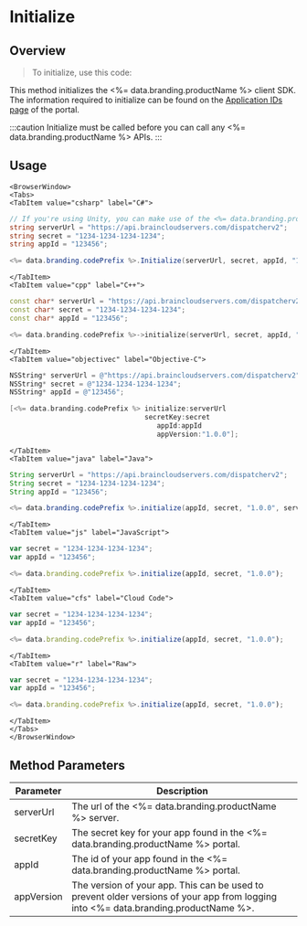 # Initialize
## Overview
> To initialize, use this code:











This method initializes the <%= data.branding.productName %> client SDK.  The information required to initialize can be found on the [Application IDs page](https://portal.braincloudservers.com/admin/dashboard#/development/core-settings-information) of the portal.

:::caution
Initialize must be called before you can call any <%= data.branding.productName %> APIs.
:::

## Usage

```mdx-code-block
<BrowserWindow>
<Tabs>
<TabItem value="csharp" label="C#">
```

```csharp
// If you're using Unity, you can make use of the <%= data.branding.productName %>Settings toolbar
string serverUrl = "https://api.braincloudservers.com/dispatcherv2";
string secret = "1234-1234-1234-1234";
string appId = "123456";

<%= data.branding.codePrefix %>.Initialize(serverUrl, secret, appId, "1.0.0");
```

```mdx-code-block
</TabItem>
<TabItem value="cpp" label="C++">
```

```cpp
const char* serverUrl = "https://api.braincloudservers.com/dispatcherv2";
const char* secret = "1234-1234-1234-1234";
const char* appId = "123456";

<%= data.branding.codePrefix %>->initialize(serverUrl, secret, appId, "1.0.0");
```

```mdx-code-block
</TabItem>
<TabItem value="objectivec" label="Objective-C">
```

```objectivec
NSString* serverUrl = @"https://api.braincloudservers.com/dispatcherv2";
NSString* secret = @"1234-1234-1234-1234";
NSString* appId = @"123456";

[<%= data.branding.codePrefix %> initialize:serverUrl
                                 secretKey:secret
                                    appId:appId
                                    appVersion:"1.0.0"];
```

```mdx-code-block
</TabItem>
<TabItem value="java" label="Java">
```

```java
String serverUrl = "https://api.braincloudservers.com/dispatcherv2";
String secret = "1234-1234-1234-1234";
String appId = "123456";

<%= data.branding.codePrefix %>.initialize(appId, secret, "1.0.0", serverUrl);
```

```mdx-code-block
</TabItem>
<TabItem value="js" label="JavaScript">
```

```javascript
var secret = "1234-1234-1234-1234";
var appId = "123456";

<%= data.branding.codePrefix %>.initialize(appId, secret, "1.0.0");
```

```mdx-code-block
</TabItem>
<TabItem value="cfs" label="Cloud Code">
```

```javascript
var secret = "1234-1234-1234-1234";
var appId = "123456";

<%= data.branding.codePrefix %>.initialize(appId, secret, "1.0.0");
```

```mdx-code-block
</TabItem>
<TabItem value="r" label="Raw">
```

```javascript
var secret = "1234-1234-1234-1234";
var appId = "123456";

<%= data.branding.codePrefix %>.initialize(appId, secret, "1.0.0");
```

```mdx-code-block
</TabItem>
</Tabs>
</BrowserWindow>
```

## Method Parameters
Parameter | Description
--------- | -----------
serverUrl | The url of the <%= data.branding.productName %> server.
secretKey | The secret key for your app found in the <%= data.branding.productName %> portal.
appId | The id of your app found in the <%= data.branding.productName %> portal.
appVersion | The version of your app. This can be used to prevent older versions of your app from logging into <%= data.branding.productName %>.


